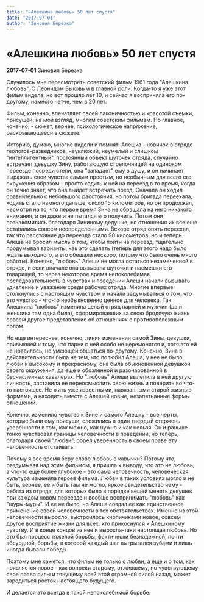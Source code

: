 ```yaml
---
title: "«Алешкина любовь» 50 лет спустя"
date: "2017-07-01"
author: "Зиновия Березка"
---
```


# «Алешкина любовь» 50 лет спустя

**2017-07-01** Зиновия Березка

Случилось мне пересмотреть советский фильм 1961 года "Алешкина любовь". С Леонидом Быковым в главной роли. Когда-то я уже этот фильм видела, но вот прошло лет 10, и сейчас я восприняла его по-другому, намного четче, чем в 20 лет.

Фильм, конечно, впечатляет своей лаконичностью и красотой съемки, присущей, на мой взгляд, многим советским фильмам. Но главное, конечно, - сюжет, вернее, психологическое напряжение, раскрывающееся в сюжете.

Историю, думаю, многие видели и помнят: Алешка - новичок в отряде геологов-разведчиков, неуклюжий, неумелый и слишком "интеллигентный", постоянный объект шуточек отряда, случайно встречает девушку Зину, работающую стрелочницей на одиноком переезде посреди степи, она "западает" ему в душу, и он начинает выражать свои чувства самым простым, но необычным для всего его окружения образом - просто ходить к ней на переезд в то время, когда он точно знает, что она выйдет встречать поезд. Сначала он ходил сравнительно с небольшого расстояния, но потом бригада переехала, ходить стало намного дальше, около 15 километров, но он продолжал, несмотря на то, что первое время Зина не обращала на него никакого внимания, и он даже и не пытался его получить. Потом они познакомились благодаря Зининому дедушке, но отношения их все еще оставались совсем неопределенными. Вскоре отряд опять переехал, так что расстояние до переезда стало 90 километров, но и теперь Алеша не бросил мысль о том, чтобы пойти на переезд, тщательно продумывая варианты, как это сделать (теперь для этого надо было ждать выходного, а его обещали нескоро, потому что было очень много работы). Конечно, "любовь" Алеши не могла остаться незамеченной в отряде, и если вначале она вызывала шуточки и насмешки его товарищей, то через некоторое время непоколебимая последовательность в чувствах и поведении Алеши начали вызывать удивление и уважение среди рабочих отряда. Многие впервые столкнулись с настоящим чувством и начали задумываться о том, что это чувство - что-то необыкновенно ценное для человека. Так Алешкина "любовь" изменила целый отряд парней и мужчин (да и женщина там одна была), сформировавших за свою бродячую жизнь совсем другое представление об отношениях с противоположным полом.

Но еще интереснее, конечно, линия изменения самой Зины, девушки, привыкшей к тому, что парни с ней особо не церемонятся и, хотя это ей не нравилось, не умеющей общаться по-другому. Конечно, Зина в действительности была не тем, что полюбил Алеша, у нее не было любви к высокому и прекрасному, она была обыкновенной девушкой своего окружения, да еще и обозленной и разочарованной в бесчисленных кавалерах. Но "любовь" Алеши вылепила в ней другую личность, заставила ее переосмыслить свою жизнь и поверить во что-то настоящее. Не жить уже известными, навязанными старой жизнью формами, а находить вместе с Алешей новые, незапятнанные формы отношений.

Конечно, изменило чувство к Зине и самого Алешку - все черты, которые были ему присущи, сложились в один твердый стержень уверенности в том, как можно, как нужно и как нельзя. Он и раньше тонко чувствовал границы человечности в поведении, но теперь, благодаря своей "любви", обрел уверенность в своем праве эту человечность отстаивать.

Почему я все время беру слово любовь в кавычки? Потому что, раздумывая над этим фильмом, я пришла к выводу, что это не любовь, а что-то еще более глубокое - это сама человечность, человеческая культура изменила героев фильма. Любви в таких условиях могло и не быть, вернее, ее и быть там не могло, яркое свидетельство чему - ребята из отряда, для которых было в порядке вещей менять девушек при каждом новом переезде и вообще воспринимать "любовь" как "шуры-муры". И ее не было, но Алеша создал ее как единственное применение своей человечности в тех обстоятельствах. Именно из этой человечности выросло, выстроилось кирпичиками новое, совсем другое восприятие жизни для всех, кто прикоснулся к Алешкиному чувству. И в конце концов из нее и выросла-таки настоящая любовь. Но это был процесс тяжелой борьбы, фактически безнадежной, почти абсурдной, борьбы, в которой каждый шаг выгрызался зубами и лишь иногда бывали победы.

Поэтому мне кажется, что фильм не только о любви, а еще и о том, как появляется новое - как вопреки старому, отжившему, но чувствующему свое право силы и тянущему всей этой огромной силой назад, может зародиться росток настоящего будущего.

И делается это всегда в такой непоколебимой борьбе.